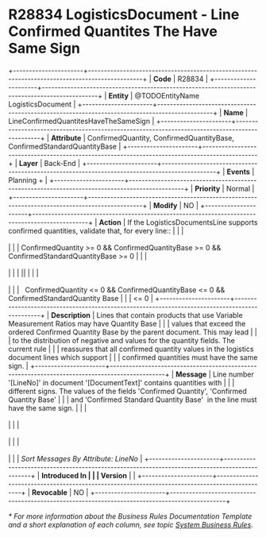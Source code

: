 ﻿---
erp.type: business-rule
erp.entity: TODOEntityName LogisticsDocument
---

# R28834 LogisticsDocument - Line Confirmed Quantites The Have Same Sign
+----------------------+-----------------------------------------------------------------------------------------------+
| **Code**             | R28834                                                                                        |
+----------------------+-----------------------------------------------------------------------------------------------+
| **Entity**           | @TODOEntityName LogisticsDocument                                                             |
+----------------------+-----------------------------------------------------------------------------------------------+
| **Name**             | LineConfirmedQuantitesHaveTheSameSign                                                         |
+----------------------+-----------------------------------------------------------------------------------------------+
| **Attribute**        | ConfirmedQuantity, ConfirmedQuantityBase, ConfirmedStandardQuantityBase                       |
+----------------------+-----------------------------------------------------------------------------------------------+
| **Layer**            | Back-End                                                                                      |
+----------------------+-----------------------------------------------------------------------------------------------+
| **Events**           | Planning +                                                                                    |
+----------------------+-----------------------------------------------------------------------------------------------+
| **Priority**         | Normal                                                                                        |
+----------------------+-----------------------------------------------------------------------------------------------+
| **Modify**           | NO                                                                                            |
+----------------------+-----------------------------------------------------------------------------------------------+
| **Action**           | If the LogisticsDocumentsLine supports confirmed quantities, validate that, for every line::  |
|                      | <br/><br/>                                                                                    |
|                      | ConfirmedQuantity \>= 0 && ConfirmedQuantityBase \>= 0 && ConfirmedStandardQuantityBase \>= 0 |
|                      | <br/><br/>                                                                                    |
|                      | \|\|                                                                                          |
|                      | <br/><br/>                                                                                    |
|                      |   ConfirmedQuantity \<= 0 && ConfirmedQuantityBase \<= 0 && ConfirmedStandardQuantity Base    |
|                      | \<= 0                                                                                         |
+----------------------+-----------------------------------------------------------------------------------------------+
| **Description**      | Lines that contain products that use Variable Measurement Ratios may have Quantity Base       |
|                      | values that exceed the ordered Confirmed Quantity Base by the parent document. This may lead  |
|                      | to the distribution of negative and values for the quantity fields. The current rule          |
|                      | reassures that all confirmed quantity values in the logistics document lines which support    |
|                      | confirmed quantities must have the same sign.                                                 |
+----------------------+-----------------------------------------------------------------------------------------------+
| **Message**          | Line number \'\[LineNo\]\' in document \'\[DocumentText\]\' contains quantities with          |
|                      | different signs. The values of the fields \'Confirmed Quantity\', \'Confirmed Quantity Base\' |
|                      | and \'Confirmed Standard Quantity Base\'  in the line must have the same sign.                |
|                      | <br/><br/>                                                                                    |
|                      | <br/><br/>                                                                                    |
|                      | <br/><br/>                                                                                    |
|                      | *Sort Messages By Attribute: LineNo*                                                          |
+----------------------+-----------------------------------------------------------------------------------------------+
| **Introduced In      |                                                                                               |
| Version**            |                                                                                               |
+----------------------+-----------------------------------------------------------------------------------------------+
| **Revocable**        | NO                                                                                            |
+----------------------+-----------------------------------------------------------------------------------------------+

*\* For more information about the Business Rules Documentation Template and a short explanation of each column, see
topic [System Business Rules](../templates/template-description-system-business-rules.md).*
